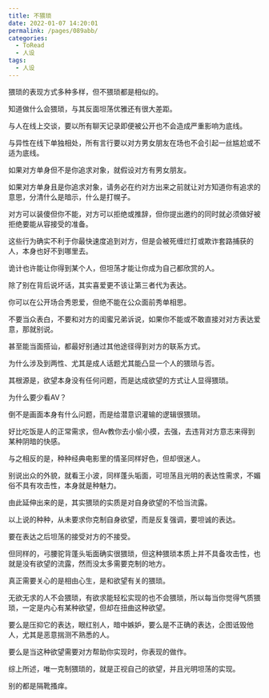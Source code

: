 ```yaml
---
title: 不猥琐
date: 2022-01-07 14:20:01
permalink: /pages/089abb/
categories:
  - ToRead
  - 人设
tags:
  - 人设
---
```

猥琐的表现方式多种多样，但不猥琐都是相似的。

知道做什么会猥琐，与其反面坦荡优雅还有很大差距。



与人在线上交谈，要以所有聊天记录即便被公开也不会造成严重影响为底线。

与异性在线下单独相处，所有言行要以对方男女朋友在场也不会引起一丝尴尬或不适为底线。

如果对方单身但不是你追求对象，就假设对方有男女朋友。

如果对方单身且是你追求对象，请务必在约对方出来之前就让对方知道你有追求的意思，分清什么是暗示，什么是打幌子。

对方可以装傻但你不能，对方可以拒绝或推辞，但你提出邀约的同时就必须做好被拒绝要能从容接受的准备。

这些行为确实不利于你最快速度追到对方，但是会被死缠烂打或欺诈套路捕获的人，本身也好不到哪里去。

诡计也许能让你得到某个人，但坦荡才能让你成为自己都欣赏的人。

除了别在背后说坏话，其实喜爱更不该让第三者代为表达。

你可以在公开场合秀恩爱，但绝不能在公众面前秀单相思。

不要当众表白，不要和对方的闺蜜兄弟诉说，如果你不能或不敢直接对对方表达爱意，那就别说。

甚至能当面搭讪，都最好别通过其他途径得到对方的联系方式。



为什么涉及到两性、尤其是成人话题尤其能凸显一个人的猥琐与否。

其根源是，欲望本身没有任何问题，而是达成欲望的方式让人显得猥琐。

为什么要少看AV？ 

倒不是画面本身有什么问题，而是给潜意识灌输的逻辑很猥琐。

好比吃饭是人的正常需求，但Av教你去小偷小摸，去强，去违背对方意志来得到某种阴暗的快感。

与之相反的是，种种经典电影里的情圣同样好色，但却很迷人。

别说出众的外貌，就看王小波，同样蓬头垢面，可坦荡且光明的表达性需求，不媚俗不具有攻击性，本身就是种魅力。

由此延伸出来的是，其实猥琐的实质是对自身欲望的不恰当流露。

以上说的种种，从未要求你克制自身欲望，而是反复强调，要坦诚的表达。



要在表达之后坦荡的接受对方的不接受。

但同样的，弓腰驼背蓬头垢面确实很猥琐，但这种猥琐本质上并不具备攻击性，也就是没有欲望的流露，然而没太多需要克制的地方。

真正需要关心的是相由心生，是和欲望有关的猥琐。



无欲无求的人不会猥琐，有欲求能轻松实现的也不会猥琐，所以每当你觉得气质猥琐，一定是内心有某种欲望，但却在扭曲这种欲望。



要么是压抑它的表达，眼红别人，暗中嫉妒，要么是不正确的表达，企图诋毁他人，尤其是恶意揣测不熟悉的人。



要么是当这种欲望需要对方帮助你实现时，你表现的做作。



综上所述，唯一克制猥琐的，就是正视自己的欲望，并且光明坦荡的实现。



别的都是隔靴搔痒。